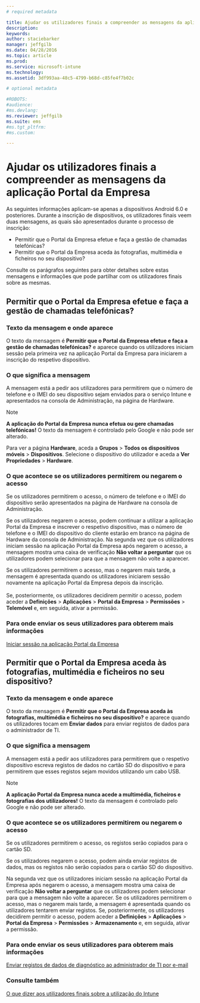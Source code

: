 ```yaml
---
# required metadata

title: Ajudar os utilizadores finais a compreender as mensagens da aplicação Portal da Empresa | Microsoft Intune
description:
keywords:
author: staciebarker
manager: jeffgilb
ms.date: 04/28/2016
ms.topic: article
ms.prod:
ms.service: microsoft-intune
ms.technology:
ms.assetid: 3df993aa-48c5-4799-b68d-c85fe4f7b02c

# optional metadata

#ROBOTS:
#audience:
#ms.devlang:
ms.reviewer: jeffgilb
ms.suite: ems
#ms.tgt_pltfrm:
#ms.custom:

---
```


# Ajudar os utilizadores finais a compreender as mensagens da aplicação Portal da Empresa

As seguintes informações aplicam-se apenas a dispositivos Android 6.0 e posteriores. Durante a inscrição de dispositivos, os utilizadores finais veem duas mensagens, as quais são apresentados durante o processo de inscrição:

- Permitir que o Portal da Empresa efetue e faça a gestão de chamadas telefónicas?
- Permitir que o Portal da Empresa aceda às fotografias, multimédia e ficheiros no seu dispositivo?

Consulte os parágrafos seguintes para obter detalhes sobre estas mensagens e informações que pode partilhar com os utilizadores finais sobre as mesmas.

## Permitir que o Portal da Empresa efetue e faça a gestão de chamadas telefónicas?

### Texto da mensagem e onde aparece
O texto da mensagem é **Permitir que o Portal da Empresa efetue e faça a gestão de chamadas telefónicas?** e aparece quando os utilizadores iniciam sessão pela primeira vez na aplicação Portal da Empresa para iniciarem a inscrição do respetivo dispositivo.

### O que significa a mensagem
A mensagem está a pedir aos utilizadores para permitirem que o número de telefone e o IMEI do seu dispositivo sejam enviados para o serviço Intune e apresentados na consola de Administração, na página de Hardware.

> [!NOTE]
> **A aplicação do Portal da Empresa nunca efetua ou gere chamadas telefónicas!** O texto da mensagem é controlado pelo Google e não pode ser alterado.

Para ver a página **Hardware**, aceda a **Grupos** > **Todos os dispositivos móveis** > **Dispositivos**. Selecione o dispositivo do utilizador e aceda a **Ver Propriedades** > **Hardware**.

### O que acontece se os utilizadores permitirem ou negarem o acesso
Se os utilizadores permitirem o acesso, o número de telefone e o IMEI do dispositivo serão apresentados na página de Hardware na consola de Administração.

Se os utilizadores negarem o acesso, podem continuar a utilizar a aplicação Portal da Empresa e inscrever o respetivo dispositivo, mas o número de telefone e o IMEI do dispositivo do cliente estarão em branco na página de Hardware da consola de Administração. Na segunda vez que os utilizadores iniciam sessão na aplicação Portal da Empresa após negarem o acesso, a mensagem mostra uma caixa de verificação **Não voltar a perguntar** que os utilizadores podem selecionar para que a mensagem não volte a aparecer.

Se os utilizadores permitirem o acesso, mas o negarem mais tarde, a mensagem é apresentada quando os utilizadores iniciarem sessão novamente na aplicação Portal da Empresa depois da inscrição.</br></br>Se, posteriormente, os utilizadores decidirem permitir o acesso, podem aceder a **Definições** > **Aplicações** > **Portal da Empresa** > **Permissões** > **Telemóvel** e, em seguida, ativar a permissão.

### Para onde enviar os seus utilizadores para obterem mais informações
[Iniciar sessão na aplicação Portal da Empresa](/Intune/EndUser/sign-in-to-the-company-portal-app-android)

## Permitir que o Portal da Empresa aceda às fotografias, multimédia e ficheiros no seu dispositivo?

### Texto da mensagem e onde aparece
O texto da mensagem é **Permitir que o Portal da Empresa aceda às fotografias, multimédia e ficheiros no seu dispositivo?** e aparece quando os utilizadores tocam em **Enviar dados** para enviar registos de dados para o administrador de TI.

### O que significa a mensagem
A mensagem está a pedir aos utilizadores para permitirem que o respetivo dispositivo escreva registos de dados no cartão SD do dispositivo e para permitirem que esses registos sejam movidos utilizando um cabo USB.   

> [!NOTE]
> **A aplicação Portal da Empresa nunca acede a multimédia, ficheiros e fotografias dos utilizadores!** O texto da mensagem é controlado pelo Google e não pode ser alterado.

### O que acontece se os utilizadores permitirem ou negarem o acesso
Se os utilizadores permitirem o acesso, os registos serão copiados para o cartão SD.

Se os utilizadores negarem o acesso, podem ainda enviar registos de dados, mas os registos não serão copiados para o cartão SD do dispositivo.

Na segunda vez que os utilizadores iniciam sessão na aplicação Portal da Empresa após negarem o acesso, a mensagem mostra uma caixa de verificação **Não voltar a perguntar** que os utilizadores podem selecionar para que a mensagem não volte a aparecer. Se os utilizadores permitirem o acesso, mas o negarem mais tarde, a mensagem é apresentada quando os utilizadores tentarem enviar registos. Se, posteriormente, os utilizadores decidirem permitir o acesso, podem aceder a **Definições** > **Aplicações** > **Portal da Empresa** > **Permissões** > **Armazenamento** e, em seguida, ativar a permissão.

### Para onde enviar os seus utilizadores para obterem mais informações
[Enviar registos de dados de diagnóstico ao administrador de TI por e-mail](/Intune/EndUser/send-diagnostic-data-logs-to-your-it-administrator-using-email-android)


### Consulte também
[O que dizer aos utilizadores finais sobre a utilização do Intune](/intune/deploy-use/what-to-tell-your-end-users-about-using-microsoft-intune.md)


<!--HONumber=May16_HO1-->


